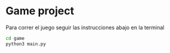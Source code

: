 # Game project

Para correr el juego seguir las instrucciones abajo en la terminal

```sh
cd game
python3 main.py
```

